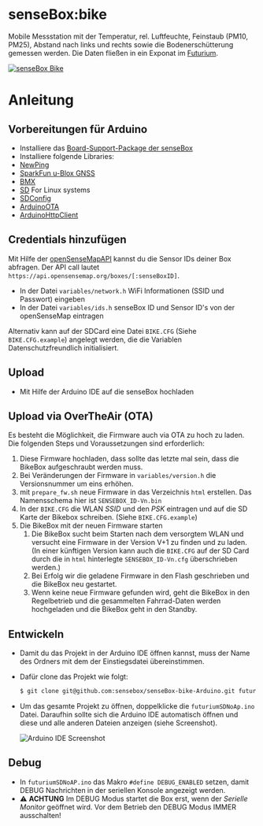 # senseBox:bike 
Mobile Messstation mit der Temperatur, rel. Luftfeuchte, Feinstaub (PM10, PM25), Abstand nach links und rechts sowie die Bodenerschütterung gemessen werden. Die Daten fließen in ein Exponat im [Futurium](https://futurium.de). 


[![senseBox Bike](https://raw.githubusercontent.com/sensebox/senseBox-bike-Arduino/main/senseBox_bike.png "senseBox Bike")](https://raw.githubusercontent.com/sensebox/senseBox-bike-Arduino/main/senseBox_bike.png "senseBox Bike")


# Anleitung 
## Vorbereitungen für Arduino 
 - Installiere das [Board-Support-Package der senseBox](https://docs.sensebox.de/arduino/board-support-package-installieren/ "Board-Support-Package der senseBxo") 
 - Installiere folgende Libraries: 
  - [NewPing](https://www.arduino.cc/reference/en/libraries/newping "NewPing")
  - [SparkFun u-Blox GNSS](https://www.arduino.cc/reference/en/libraries/sparkfun-u-blox-gnss-arduino-library/ "SparkFun u-Blox GNSS")
  - [BMX](https://github.com/sensebox/BMX)
  - [SD](https://www.arduino.cc/en/Reference/SD "SD") For Linux systems
  - [SDConfig](https://github.com/Fuzzer11/SDconfig)
  - [ArduinoOTA](tbd)
  - [ArduinoHttpClient](tbd)
  
## Credentials hinzufügen 
Mit Hilfe der [openSenseMapAPI](https://api.opensensemap.org/) kannst du die Sensor IDs deiner Box abfragen. Der API call lautet `https://api.opensensemap.org/boxes/[:senseBoxID]`.
 - In der Datei `variables/network.h` WiFi Informationen (SSID und Passwort) eingeben 
 - In der Datei `variables/ids.h` senseBox ID und Sensor ID's von der openSenseMap eintragen 

Alternativ kann auf der SDCard eine Datei `BIKE.CFG` (Siehe `BIKE.CFG.example`) angelegt werden, die die Variablen Datenschutzfreundlich initialisiert.

## Upload
- Mit Hilfe der Arduino IDE auf die senseBox hochladen

## Upload via OverTheAir (OTA)

Es besteht die Möglichkeit, die Firmware auch via OTA zu hoch zu laden. Die folgenden Steps und Voraussetzungen sind erforderlich:

1. Diese Firmware hochladen, dass sollte das letzte mal sein, dass die BikeBox aufgeschraubt werden muss.
2. Bei Veränderungen der Firmware in `variables/version.h` die Versionsnummer um eins erhöhen.
3. mit `prepare_fw.sh` neue Firmware in das Verzeichnis `html` erstellen. Das Namensschema hier ist `SENSEBOX_ID-Vn.bin`
4. In der `BIKE.CFG` die WLAN *SSID* und den *PSK*  eintragen und auf die SD Karte der Bikebox schreiben. (Siehe `BIKE.CFG.example`)
5. Die BikeBox mit der neuen Firmware starten
   1. Die BikeBox sucht beim Starten nach dem versorgtem WLAN und versucht eine Firmware in der Version V+1 zu finden und zu laden. (In einer künftigen Version kann auch die `BIKE.CFG` auf der SD Card durch die in `html` hinterlegte `SENSEBOX_ID-Vn.cfg` überschrieben werden.)
   2. Bei Erfolg wir die geladene Firmware in den Flash geschrieben und die BikeBox neu gestartet.
   3. Wenn keine neue Firmware gefunden wird, geht die BikeBox in den Regelbetrieb und die gesammelten Fahrrad-Daten werden hochgeladen und die BikeBox geht in den Standby.



## Entwickeln
 - Damit du das Projekt in der Arduino IDE öffnen kannst, muss der Name des Ordners mit dem der Einstiegsdatei übereinstimmen.
 - Dafür clone das Projekt wie folgt:

   ``` bash
   $ git clone git@github.com:sensebox/senseBox-bike-Arduino.git futuriumSDNoAp
   ```
  - Um das gesamte Projekt zu öffnen, doppelklicke die `futuriumSDNoAp.ino` Datei. Daraufhin sollte sich die Arduino IDE automatisch öffnen und diese und alle anderen Dateien anzeigen (siehe Screenshot).

    ![Arduino IDE Screenshot](arduino-ide-screenshot.png "Arduino IDE Screenshot")

## Debug 

- In `futuriumSDNoAP.ino` das Makro `#define DEBUG_ENABLED` setzen, damit DEBUG Nachrichten in der seriellen Konsole angezeigt werden.
- ⚠️ **ACHTUNG** Im DEBUG Modus startet die Box erst, wenn der *Serielle Monitor* geöffnet wird. Vor dem Betrieb den DEBUG Modus IMMER ausschalten!
